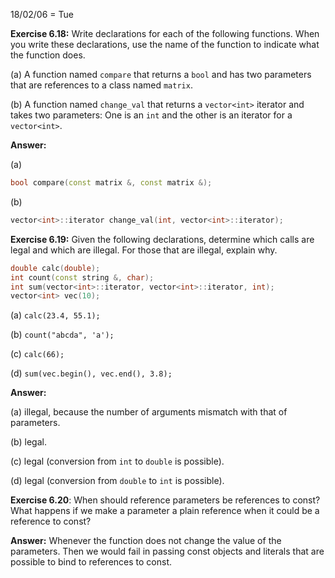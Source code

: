 18/02/06 = Tue

**Exercise 6.18:** Write declarations for each of the following functions. When you write these declarations, use the name of the function to indicate what the function does.

(a) A function named `compare` that returns a `bool` and has two parameters that are references to a class named `matrix`.

(b) A function named `change_val` that returns a `vector<int>` iterator and takes two parameters: One is an `int` and the other is an iterator for a `vector<int>`.

**Answer:** 

(a) 

```c++
bool compare(const matrix &, const matrix &);
```

(b)

```c++
vector<int>::iterator change_val(int, vector<int>::iterator);
```

**Exercise 6.19:** Given the following declarations, determine which calls are legal and which are illegal. For those that are illegal, explain why.

```c++
double calc(double);
int count(const string &, char);
int sum(vector<int>::iterator, vector<int>::iterator, int);
vector<int> vec(10);
```

(a) `calc(23.4, 55.1);`

(b) `count("abcda", 'a');`

(c) `calc(66);`

(d) `sum(vec.begin(), vec.end(), 3.8);`

**Answer:**

(a) illegal, because the number of arguments mismatch with that of parameters.

(b) legal.

(c) legal  (conversion from `int` to `double` is possible).

(d) legal (conversion from `double` to `int` is possible).

**Exercise 6.20**: When should reference parameters be references to const? What happens if we make a parameter a plain reference when it could be a reference to const?

**Answer:** Whenever the function does not change the value of the parameters. Then we would fail in passing const objects and literals that are possible to bind to references to const.